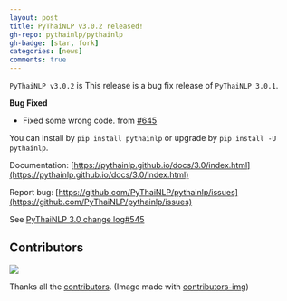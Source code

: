 ```yaml
---
layout: post
title: PyThaiNLP v3.0.2 released!
gh-repo: pythainlp/pythainlp
gh-badge: [star, fork]
categories: [news]
comments: true
---
```


`PyThaiNLP v3.0.2` is This release is a bug fix release of `PyThaiNLP 3.0.1`.

**Bug Fixed**
- Fixed some wrong code. from [#645](https://github.com/PyThaiNLP/pythainlp/issues/645)

You can install by `pip install pythainlp` or upgrade by `pip install -U pythainlp`.


Documentation: [https://pythainlp.github.io/docs/3.0/index.html](https://pythainlp.github.io/docs/3.0/index.html)

Report bug: [https://github.com/PyThaiNLP/pythainlp/issues](https://github.com/PyThaiNLP/pythainlp/issues)

See [PyThaiNLP 3.0 change log#545](https://github.com/PyThaiNLP/pythainlp/issues/545)


## Contributors

<a href="https://github.com/PyThaiNLP/pythainlp/graphs/contributors">
  <img src="https://contributors-img.firebaseapp.com/image?repo=PyThaiNLP/pythainlp" />
</a>

Thanks all the [contributors](https://github.com/PyThaiNLP/pythainlp/graphs/contributors). (Image made with [contributors-img](https://contributors-img.firebaseapp.com))
